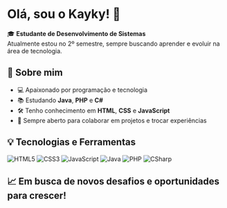 # Olá, sou o Kayky! 👋

🎓 **Estudante de Desenvolvimento de Sistemas**  
Atualmente estou no 2º semestre, sempre buscando aprender e evoluir na área de tecnologia.

## 🚀 Sobre mim

- 💻 Apaixonado por programação e tecnologia
- 📚 Estudando **Java**, **PHP** e **C#**
- 🛠️ Tenho conhecimento em **HTML**, **CSS** e **JavaScript**
- 🤝 Sempre aberto para colaborar em projetos e trocar experiências

## 💡 Tecnologias e Ferramentas

![HTML5](https://img.shields.io/badge/HTML5-E34F26?style=for-the-badge&logo=html5&logoColor=white)
![CSS3](https://img.shields.io/badge/CSS3-1572B6?style=for-the-badge&logo=css3&logoColor=white)
![JavaScript](https://img.shields.io/badge/JavaScript-F7DF1E?style=for-the-badge&logo=javascript&logoColor=black)
![Java](https://img.shields.io/badge/Java-007396?style=for-the-badge&logo=java&logoColor=white)
![PHP](https://img.shields.io/badge/PHP-777BB4?style=for-the-badge&logo=php&logoColor=white)
![CSharp](https://img.shields.io/badge/C%23-239120?style=for-the-badge&logo=c-sharp&logoColor=white)

## 📈 Em busca de novos desafios e oportunidades para crescer!
